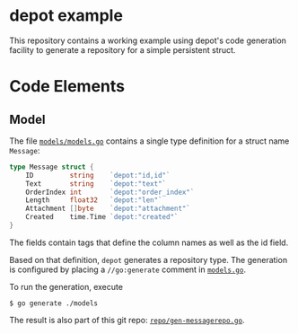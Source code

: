 # depot example

This repository contains a working example using depot's code generation facility
to generate a repository for a simple persistent struct.

# Code Elements
## Model

The file [`models/models.go`](./models/models.go) contains a single type definition
for a struct name `Message`:

```go
type Message struct {
    ID         string    `depot:"id,id"`
    Text       string    `depot:"text"`
    OrderIndex int       `depot:"order_index"`
    Length     float32   `depot:"len"`
    Attachment []byte    `depot:"attachment"`
    Created    time.Time `depot:"created"`
}
```

The fields contain tags that define the column names as well as the id field.

Based on that definition, `depot` generates a repository type. The generation
is configured by placing a  `//go:generate` comment in [`models.go`](./models/models.go).

To run the generation, execute

```
$ go generate ./models
```

The result is also part of this git repo: [`repo/gen-messagerepo.go`](./repo/gen-messagerepo.go).